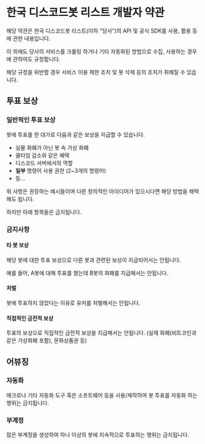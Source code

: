 # 한국 디스코드봇 리스트 개발자 약관

해당 약관은 한국 디스코드봇 리스트(이하 "당사")의 API 및 공식 SDK를 사용, 활용 등에 관한 내용입니다.

이 외에도 당사의 서비스를 크롤링 하거나 기타 자동화된 방법으로 수집, 사용하는 경우에 관하여도 규정합니다.

해당 규정을 위반할 경우 서비스 이용 제한 조치 및 봇 삭제 등의 조치가 취해질 수 있습니다.

## 투표 보상

### 일반적인 투표 보상

봇에 투표를 한 대가로 다음과 같은 보상을 지급할 수 있습니다.

- 실물 화폐가 아닌 봇 속 가상 화폐
- 쿨타임 감소와 같은 혜택
- 디스코드 서버에서의 역할
- **일부** 명령어 사용 권한 (2~3개의 명령어)
- 등...

위 사항은 권장하는 예시들이며 다른 창의적인 아이디어가 있으시다면 해당 방법을 채택해도 됩니다.

하지만 아래 항목들은 금지됩니다.

### 금지사항

#### 타 봇 보상

해당 봇에 대한 투표 보상으로 다른 봇과 관련된 보상이 지급되어서는 안됩니다.

<Message type="info">
  예를 들어, A봇에 대해 투표를 했는데 B봇의 화폐를 지급해서는 안됩니다.
</Message>

#### 처벌

봇에 투표하지 않았다는 이유로 유저를 처벌해서는 안됩니다.

#### 직접적인 금전적 보상

투표의 보상으로 직접적인 금전적 보상을 지급해서는 안됩니다. (실제 화폐(비트코인과 같은 가상화폐 포함), 문화상품권 등)

## 어뷰징

### 자동화

매크로나 기타 자동화 도구 혹은 소프트웨어 등을 사용/제작하여 봇 투표를 자동화 하는 행위는 금지됩니다.

### 부계정

많은 부계정을 생성하여 하나 이상의 봇에 지속적으로 투표하는 행위는 금지됩니다.

